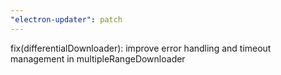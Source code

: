 ```yaml
---
"electron-updater": patch
---
```


fix(differentialDownloader): improve error handling and timeout management in multipleRangeDownloader
